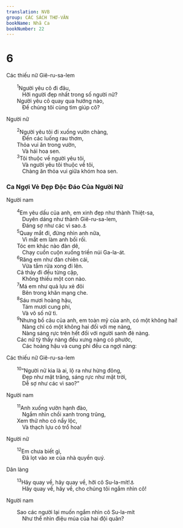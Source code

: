 ```yaml
---
translation: NVB
group: CÁC SÁCH THƠ-VĂN
bookName: Nhã Ca 
bookNumber: 22
---
```


<div class="title"><h1>6</h1><p>Các thiếu nữ Giê-ru-sa-lem </p></div>
<span class="verse nha_6_1">  <sup>1</sup>Người yêu cô đi đâu, <br/>   Hỡi người đẹp nhất trong số người nữ? <br/>  Người yêu cô quay qua hướng nào, <br/>   Để chúng tôi cùng tìm giúp cô? <br/></span>
<div class="title"><p>Người nữ </p></div>
<span class="verse nha_6_2">  <sup>2</sup>Người yêu tôi đi xuống vườn chàng, <br/>   Đến các luống rau thơm, <br/>  Thỏa vui ăn trong vườn, <br/>   Và hái hoa sen. <br/></span>
<span class="verse nha_6_3">  <sup>3</sup>Tôi thuộc về người yêu tôi, <br/>   Và người yêu tôi thuộc về tôi, <br/>   Chàng ăn thỏa vui giữa khóm hoa sen. <br/></span>
<div class="title"><h3>Ca Ngợi Vẻ Đẹp Độc Đáo Của Người Nữ </h3><p>Người nam </p></div>
<span class="verse nha_6_4">  <sup>4</sup>Em yêu dấu của anh, em xinh đẹp như thành Thiệt-sa, <br/>   Duyên dáng như thành Giê-ru-sa-lem, <br/>   Đáng sợ như các vì sao.<a data-toggle="tooltip" data-placement="bottom" title="Nt: ‘Đáng sợ như các vật thấy được’">⚓</a><br/></span>
<span class="verse nha_6_5">  <sup>5</sup>Quay mắt đi, đừng nhìn anh nữa, <br/>   Vì mắt em làm anh bối rối. <br/>  Tóc em khác nào đàn dê, <br/>   Chạy cuồn cuộn xuống triền núi Ga-la-át. <br/></span>
<span class="verse nha_6_6">  <sup>6</sup>Răng em như đàn chiên cái, <br/>   Vừa tắm rửa xong đi lên. <br/>  Cả thảy đi đều từng cặp, <br/>   Không thiếu một con nào. <br/></span>
<span class="verse nha_6_7">  <sup>7</sup>Má em như quả lựu xẻ đôi <br/>   Bên trong khăn mạng che. <br/></span>
<span class="verse nha_6_8">  <sup>8</sup>Sáu mươi hoàng hậu, <br/>   Tám mươi cung phi, <br/>   Và vô số nữ tì. <br/></span>
<span class="verse nha_6_9">  <sup>9</sup>Nhưng bồ câu của anh, em toàn mỹ của anh, có một không hai! <br/>   Nàng chỉ có một không hai đối với mẹ nàng, <br/>   Nàng sáng rực trên hết đối với người sanh đẻ nàng. <br/>  Các nữ tỳ thấy nàng đều xưng nàng có phước, <br/>   Các hoàng hậu và cung phi đều ca ngợi nàng: <br/></span>
<div class="title"><p>Các thiếu nữ Giê-ru-sa-lem </p></div>
<span class="verse nha_6_10">  <sup>10</sup>“Người nữ kia là ai, lộ ra như hừng đông, <br/>   Đẹp như mặt trăng, sáng rực như mặt trời, <br/>   Dễ sợ như các vì sao?” <br/></span>
<div class="title"><p>Người nam </p></div>
<span class="verse nha_6_11">  <sup>11</sup>Anh xuống vườn hạnh đào, <br/>   Ngắm nhìn chồi xanh trong trũng, <br/>  Xem thử nho có nẩy lộc, <br/>   Và thạch lựu có trổ hoa! <br/></span>
<div class="title"><p>Người nữ </p></div>
<span class="verse nha_6_12">  <sup>12</sup>Em chưa biết gì, <br/>   Đã lọt vào xe của nhà quyền quý. <br/></span>
<div class="title"><p>Dân làng </p></div>
<span class="verse nha_6_13">  <sup>13</sup>Hãy quay về, hãy quay về, hỡi cô Su-la-mít!<a data-toggle="tooltip" data-placement="bottom" title="Su-la-mít có thể là tên riêng, có nghĩa ‘trọn lành, bình an’; hoặc chỉ người đàn bà từ làng Su-nem (Giôs 19:18)">⚓</a><br/>   Hãy quay về, hãy về, cho chúng tôi ngắm nhìn cô! <br/></span>
<div class="title"><p>Người nam </p></div>
<span class="verse nha_6_13">  Sao các người lại muốn ngắm nhìn cô Su-la-mít <br/>   Như thể nhìn điệu múa của hai đội quân? <br/></span>

